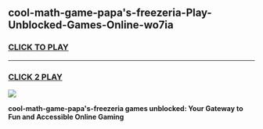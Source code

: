 
## cool-math-game-papa's-freezeria-Play-Unblocked-Games-Online-wo7ia
<h3>
<a href="https://premium76.site?title=cool-math-game-papa's-freezeria&ref=24A">CLICK TO PLAY</a></h3>
<hr>

<h3>
<a href="https://premium76.site?title=cool-math-game-papa's-freezeria&ref=24A">CLICK 2 PLAY</a>
  
</h3>

<a href="https://premium76.site?title=cool-math-game-papa's-freezeria&ref=24A"><img src="https://clearcache.store/games.png"></a>


**cool-math-game-papa's-freezeria games unblocked: Your Gateway to Fun and Accessible Online Gaming**

